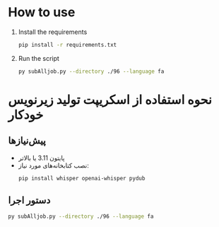 

# How to use

 1. Install the requirements

    ```bash
    pip install -r requirements.txt
    ```

 2. Run the script

    ```bash
    py subAlljob.py --directory ./96 --language fa 
    ```




# نحوه استفاده از اسکریپت تولید زیرنویس خودکار

## پیش‌نیازها
- پایتون 3.11 یا بالاتر
- نصب کتابخانه‌های مورد نیاز:
  ```bash
  pip install whisper openai-whisper pydub
  ```

## دستور اجرا

```bash
py subAlljob.py --directory ./96 --language fa 
```

   